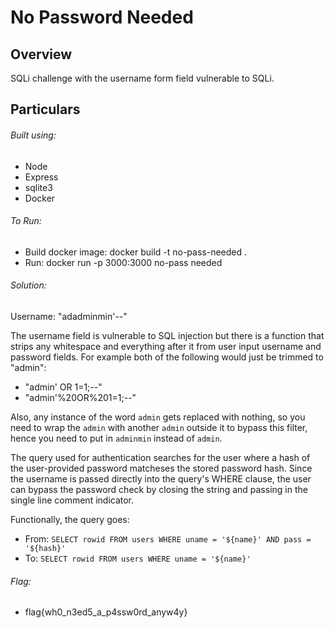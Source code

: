 # No Password Needed

## Overview
SQLi challenge with the username form field vulnerable to SQLi.


## Particulars

###### Built using:
- Node
- Express
- sqlite3
- Docker

###### To Run:
- Build docker image: docker build -t no-pass-needed .
- Run: docker run -p 3000:3000 no-pass needed

###### Solution:
Username: "adadminmin'--"

The username field is vulnerable to SQL injection but there is a function that strips any whitespace and everything after it from user input username and password fields. For example both of the following would just be trimmed to "admin":

- "admin' OR 1=1;--"
- "admin'%20OR%201=1;--"

Also, any instance of the word `admin` gets replaced with nothing, so you need to wrap the `admin` with another `admin` outside it to bypass this filter, hence you need to put in `adminmin` instead of `admin`.


The query used for authentication searches for the user where a hash of the user-provided password matcheses the stored password hash. Since the username is passed directly into the query's WHERE clause, the user can bypass the password check by closing the string and passing in the single line comment indicator.

Functionally, the query goes:
- From: `SELECT rowid FROM users WHERE uname = '${name}' AND pass = '${hash}'`
- To: `SELECT rowid FROM users WHERE uname = '${name}'`

###### Flag:
- flag{wh0_n3ed5_a_p4ssw0rd_anyw4y}

